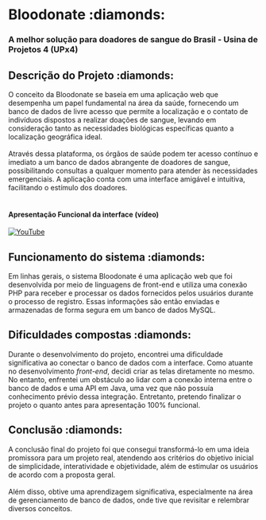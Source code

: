 <h1>Bloodonate :diamonds:	</h1> 
<h3>A melhor solução para doadores de sangue do Brasil - Usina de Projetos 4 (UPx4)</h3>
<h3></h3>


<h2>Descrição do Projeto :diamonds:</h2>
O conceito da Bloodonate se baseia em uma aplicação web que desempenha um papel fundamental na área da saúde, fornecendo um banco de dados de livre acesso que permite a localização e o contato de indivíduos dispostos a realizar doações de sangue, levando em consideração tanto as necessidades biológicas específicas quanto a localização geográfica ideal. <br><br>
Através dessa plataforma, os órgãos de saúde podem ter acesso contínuo e imediato a um banco de dados abrangente de doadores de sangue, possibilitando consultas a qualquer momento para atender às necessidades emergenciais. A aplicação conta com uma interface amigável e intuitiva, facilitando o estímulo dos doadores. <br><br>

<h4>Apresentação Funcional da interface (vídeo)</h4>

[![YouTube](https://i.postimg.cc/m25KkL9s/image-3-5.png)](https://youtu.be/JyFaLmXliJM)

<h2>Funcionamento do sistema :diamonds:</h2>
Em linhas gerais, o sistema Bloodonate é uma aplicação web que foi desenvolvida por meio de linguagens de front-end e utiliza uma conexão PHP para receber e processar os dados fornecidos pelos usuários durante o processo de registro. Essas informações são então enviadas e armazenadas de forma segura em um banco de dados MySQL.

<h2>Dificuldades compostas :diamonds:</h2>
Durante o desenvolvimento do projeto, encontrei uma dificuldade significativa ao conectar o banco de dados com a interface. Como atuante no desenvolvimento <i>front-end</i>, decidi criar as telas diretamente no mesmo. No entanto, enfrentei um obstáculo ao lidar com a conexão interna entre o banco de dados e uma API em Java, uma vez que não possuía conhecimento prévio dessa integração. Entretanto, pretendo finalizar o projeto o quanto antes para apresentação 100% funcional.

<h2>Conclusão :diamonds:</h2>
A conclusão final do projeto foi que consegui transformá-lo em uma ideia promissora para um projeto real, atendendo aos critérios do objetivo inicial de simplicidade, interatividade e objetividade, além de estimular os usuários de acordo com a proposta geral. <br><br>
Além disso, obtive uma aprendizagem significativa, especialmente na área de gerenciamento de banco de dados, onde tive que revisitar e relembrar diversos conceitos.
